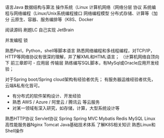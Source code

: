 语言Java
数据结构与算法
操作系统（Linux
计算机网络（网络分层 协议
系统编程与网络编程（Linux/Unix系统编程接口 网络编程模型
分布式存储、计算等（加分
云原生、容器、服务编排等（K8S、Docker

阅读源码
刷题LC
自己实现
JetBrain

并发编程 锁

熟悉Perl，Python，shell等脚本语言
熟悉网络编程和多线程编程，对TCP/IP，HTTP等网络协议有很深的理解，并了解XML和HTML语言； （计算机网络自顶向下 前三章即可 - 应用层 传输层
熟练编写SQL脚本，有MySql或Oracle应用开发经验； 

对于Spring boot/Spring cloud架构有经验者优先； 
有服务器运维经验者优先，云端&私有化皆可。
 
- 有分布式的软件架构设计、开发经验
- 熟悉 AWS / Azure / 阿里云 / 腾讯云 等云服务
- 对某一领域有深入研究，如存储，计算，大型系统设计等

熟悉HTTP协议 Servlet协议 Spring Spring MVC Mybatis
Redis MySQL
Linux 高性能服务器Nginx Tomcat
Java基础技术体系
了解K8S相关知识 熟悉Linux和Shell操作
